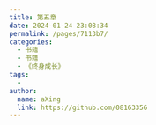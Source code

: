 ```yaml
---
title: 第五章
date: 2024-01-24 23:08:34
permalink: /pages/7113b7/
categories:
  - 书籍
  - 书籍
  - 《终身成长》
tags:
  - 
author: 
  name: aXing
  link: https://github.com/08163356
---
```



<!-- more -->
